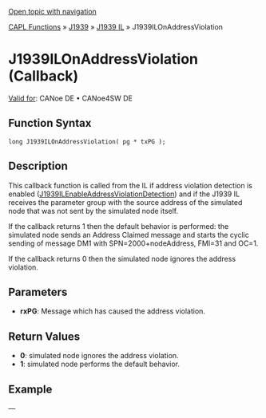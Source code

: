 [Open topic with navigation](../../../../../../CANoeDEFamily.htm#Topics/CAPLFunctions/J1939/J1939InteractionLayer/Functions/CAPLfunctionJ1939ILOnAddressViolation.md)

[CAPL Functions](../../../CAPLfunctions.md) » [J1939](../../CAPLfunctionsJ1939StartPage.md) » [J1939 IL](../CAPLfunctionsJ1939ILOverview.md) » J1939ILOnAddressViolation

# J1939ILOnAddressViolation (Callback)

[Valid for](../../../../Shared/FeatureAvailability.md): CANoe DE • CANoe4SW DE

## Function Syntax

```plaintext
long J1939ILOnAddressViolation( pg * txPG );
```

## Description

This callback function is called from the IL if address violation detection is enabled ([J1939ILEnableAddressViolationDetection](CAPLfunctionJ1939ILEnableAddressViolationDetection.md)) and if the J1939 IL receives the parameter group with the source address of the simulated node that was not sent by the simulated node itself.

If the callback returns 1 then the default behavior is performed: the simulated node sends an Address Claimed message and starts the cyclic sending of message DM1 with SPN=2000+nodeAddress, FMI=31 and OC=1.

If the callback returns 0 then the simulated node ignores the address violation.

## Parameters

- **rxPG**: Message which has caused the address violation.

## Return Values

- **0**: simulated node ignores the address violation.
- **1**: simulated node performs the default behavior.

## Example

—
